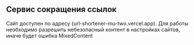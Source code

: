 <h2>Сервис сокращения ссылок</h2>

Сайт доступен по адресу (url-shortener-mu-two.vercel.app).
Для работы необходимо разрешить небезопасный контент в настройках сайтов, иначе будет ошибка MixedContent
